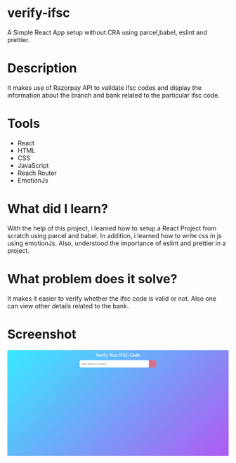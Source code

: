 # verify-ifsc

A Simple React App setup without CRA using parcel,babel, eslint and prettier.

# Description

It makes use of Razorpay API to validate ifsc codes and display the information about the branch and bank related to the particular ifsc code.

# Tools

- React
- HTML
- CSS
- JavaScript
- Reach Router
- EmotionJs

# What did I learn?

With the help of this project, i learned how to setup a React Project from scratch using parcel and babel. In addition, i learned how to write css in js using emotionJs. Also, understood the importance of eslint and prettier in a project.

# What problem does it solve?

It makes it easier to verify whether the ifsc code is valid or not. Also one can view other details related to the bank.

# Screenshot

![](verify-ifsc.png)

